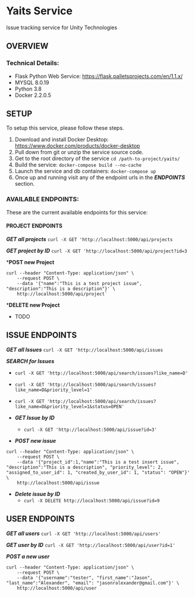 # Yaits Service
 Issue tracking service for Unity Technologies

## OVERVIEW

### Technical Details:
- Flask Python Web Service: https://flask.palletsprojects.com/en/1.1.x/
- MYSQL 8.0.19
- Python 3.8
- Docker 2.2.0.5


## SETUP
To setup this service, please follow these steps.

1. Download and install Docker Desktop: https://www.docker.com/products/docker-desktop
2. Pull down from git or unzip the service source code.
3. Get to the root directory of the service `cd /path-to-project/yaits/`
4. Build the service: `docker-compose build --no-cache`
5. Launch the service and db containers: `docker-compose up`
6. Once up and running visit any of the endpoint urls in the ***ENDPOINTS*** section.


### AVAILABLE ENDPOINTS:
These are the current available endpoints for this service:

#### PROJECT ENDPOINTS

***GET all projects***
`curl -X GET 'http://localhost:5000/api/projects`

***GET project by ID***
`curl -X GET 'http://localhost:5000/api/project?id=3`

***POST new Project**
```
curl --header "Content-Type: application/json" \
    --request POST \
    --data '{"name":"This is a test project issue", "description":"This is a description"}' \
    http://localhost:5000/api/project`
```

***DELETE new Project**
- TODO

## ISSUE ENDPOINTS

***GET all Issues***
`curl -X GET 'http://localhost:5000/api/issues`

***SEARCH for Issues***
- `curl -X GET 'http://localhost:5000/api/search/issues?like_name=D'`
- `curl -X GET 'http://localhost:5000/api/search/issues?like_name=D&priority_level=1'`
- `curl -X GET 'http://localhost:5000/api/search/issues?like_name=D&priority_level=1&status=OPEN'`


- ***GET Issue by ID***
    - `curl -X GET 'http://localhost:5000/api/issue?id=3'`

- ***POST new issue***
```
curl --header "Content-Type: application/json" \
    --request POST \
    --data '{"project_id":1,"name":"This is a test insert issue", "description":"This is a description", "priority_level": 2, "assigned_to_user_id": 1, "created_by_user_id": 1, "status": "OPEN"}' \
    http://localhost:5000/api/issue
```

- ***Delete issue by ID***
    - `curl -X DELETE http://localhost:5000/api/issue?id=9`

## USER ENDPOINTS

***GET all users***
`curl -X GET 'http://localhost:5000/api/users'`

***GET user by ID***
`curl -X GET 'http://localhost:5000/api/user?id=1'`

***POST a new user***
```
curl --header "Content-Type: application/json" \
    --request POST \
    --data '{"username":"tester", "first_name":"Jason", "last_name":"Alexander", "email": "jasonralexander@gmail.com"}' \
    http://localhost:5000/api/user
```






